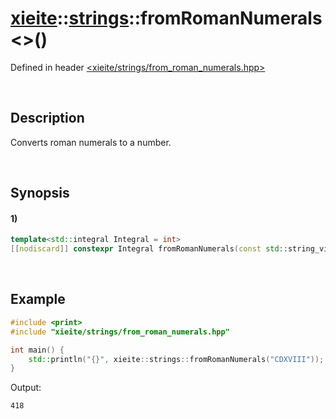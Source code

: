 # [xieite](../../xieite.md)\:\:[strings](../../strings.md)\:\:fromRomanNumerals\<\>\(\)
Defined in header [<xieite/strings/from_roman_numerals.hpp>](../../../include/xieite/strings/from_roman_numerals.hpp)

&nbsp;

## Description
Converts roman numerals to a number.

&nbsp;

## Synopsis
#### 1)
```cpp
template<std::integral Integral = int>
[[nodiscard]] constexpr Integral fromRomanNumerals(const std::string_view value) noexcept;
```

&nbsp;

## Example
```cpp
#include <print>
#include "xieite/strings/from_roman_numerals.hpp"

int main() {
    std::println("{}", xieite::strings::fromRomanNumerals("CDXVIII"));
}
```
Output:
```
418
```
